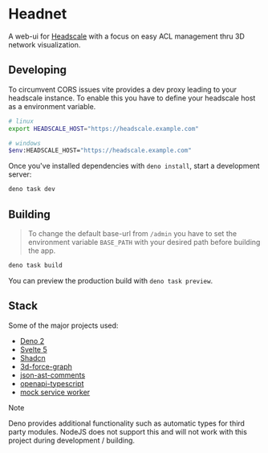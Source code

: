 # Headnet

A web-ui for [Headscale](https://github.com/juanfont/headscale) with a focus on easy ACL management thru 3D network visualization.

## Developing

To circumvent CORS issues vite provides a dev proxy leading to your headscale instance. To enable this you have to define your headscale host as a environment variable.

```sh
# linux
export HEADSCALE_HOST="https://headscale.example.com"

# windows
$env:HEADSCALE_HOST="https://headscale.example.com"
```

Once you've installed dependencies with `deno install`, start a development server:

```sh
deno task dev
```

## Building

> To change the default base-url from `/admin` you have to set the environment variable `BASE_PATH` with your desired path before building the app.

```sh
deno task build
```

You can preview the production build with `deno task preview`.

## Stack

Some of the major projects used:

- [Deno 2](https://deno.com/)
- [Svelte 5](https://svelte.dev/)
- [Shadcn](https://www.shadcn-svelte.com/)
- [3d-force-graph](https://github.com/vasturiano/3d-force-graph)
- [json-ast-comments](https://github.com/2betop/json-ast-comments)
- [openapi-typescript](https://openapi-ts.dev/)
- [mock service worker](https://mswjs.io/)

> [!NOTE]  
> Deno provides additional functionality such as automatic types for third party modules. NodeJS does not support this and will not work with this project during development / building.
